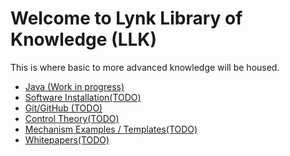 # Welcome to Lynk Library of Knowledge (LLK) </br>
This is where basic to more advanced knowledge will be housed. </br>

- [Java (Work in progress)](https://lynkrobotics.github.io/java/)
- [Software Installation(TODO)](https://lynkrobotics.github.io/software/)
- [Git/GitHub (TODO)]()
- [Control Theory(TODO)]()
- [Mechanism Examples / Templates(TODO)]()
- [Whitepapers(TODO)]()
